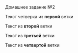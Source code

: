 Домашнее задание №2

Текст четверка из **первой** ветки 

Текст из **второй** ветки

Текст из **третьей** ветки

Текст из **четвертой** ветки